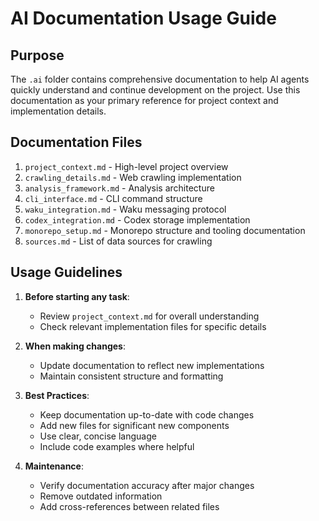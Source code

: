 # AI Documentation Usage Guide

## Purpose

The `.ai` folder contains comprehensive documentation to help AI agents quickly understand and continue development on the project. Use this documentation as your primary reference for project context and implementation details.

## Documentation Files

1. `project_context.md` - High-level project overview
2. `crawling_details.md` - Web crawling implementation
3. `analysis_framework.md` - Analysis architecture
4. `cli_interface.md` - CLI command structure
5. `waku_integration.md` - Waku messaging protocol
6. `codex_integration.md` - Codex storage implementation
7. `monorepo_setup.md` - Monorepo structure and tooling documentation
8. `sources.md` - List of data sources for crawling

## Usage Guidelines

1. **Before starting any task**:

   - Review `project_context.md` for overall understanding
   - Check relevant implementation files for specific details

2. **When making changes**:

   - Update documentation to reflect new implementations
   - Maintain consistent structure and formatting

3. **Best Practices**:

   - Keep documentation up-to-date with code changes
   - Add new files for significant new components
   - Use clear, concise language
   - Include code examples where helpful

4. **Maintenance**:
   - Verify documentation accuracy after major changes
   - Remove outdated information
   - Add cross-references between related files
